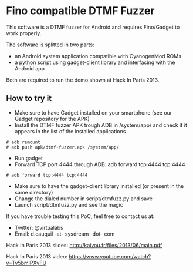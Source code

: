 Fino compatible DTMF Fuzzer
===========================

This software is a DTMF fuzzer for Android and requires Fino/Gadget to work properly.

The software is splitted in two parts:
* an Android system application compatible with CyanogenMod ROMs
* a python script using gadget-client library and interfacing with the Android app

Both are required to run the demo shown at Hack In Paris 2013.

How to try it
-------------

* Make sure to have Gadget installed on your smartphone (see our Gadget repository for the APK)
* Install the DTMF fuzzer APK trough ADB in /system/app/ and check if it appears in the list of the installed applications

```
# adb remount
# adb push apk/dtmf-fuzzer.apk /system/app/
```

* Run gadget
* Forward TCP port 4444 through ADB: adb forward tcp:4444 tcp:4444

```
# adb forward tcp:4444 tcp:4444
```

* Make sure to have the gadget-client library installed (or present in the same directory)
* Change the dialed number in script/dtmfuzz.py and save
* Launch script/dtmfuzz.py and see the magic

If you have trouble testing this PoC, feel free to contact us at:
* Twitter: @virtualabs
* Email: d.cauquil -at- sysdream -dot- com


Hack In Paris 2013 slides: http://kaiyou.fr/files/2013/06/main.pdf

Hack In Paris 2013 video: https://www.youtube.com/watch?v=Tv5bmlPXyFU
